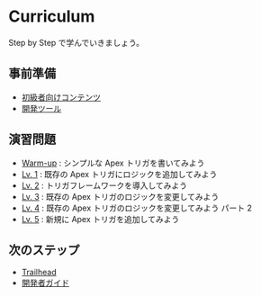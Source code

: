 # Curriculum

Step by Step で学んでいきましょう。

## 事前準備

- [初級者向けコンテンツ](../prerequisite/beginner.md)
- [開発ツール](../prerequisite/dev-tools.md)

## 演習問題

- [Warm-up](../exercises/warm-up.md) : シンプルな Apex トリガを書いてみよう
- [Lv. 1](../exercises/level-01.md) : 既存の Apex トリガにロジックを追加してみよう
- [Lv. 2](../exercises/level-02.md) : トリガフレームワークを導入してみよう
- [Lv. 3](../exercises/level-03.md) : 既存の Apex トリガのロジックを変更してみよう
- [Lv. 4](../exercises/level-04.md) : 既存の Apex トリガのロジックを変更してみよう パート 2
- [Lv. 5](../exercises/level-05.md) : 新規に Apex トリガを追加してみよう

## 次のステップ

- [Trailhead](../next-step/README.md#trailhead)
- [開発者ガイド](../next-step/README.md#開発者ガイド)
